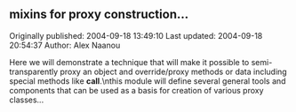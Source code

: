 ## mixins for proxy construction...

Originally published: 2004-09-18 13:49:10
Last updated: 2004-09-18 20:54:37
Author: Alex Naanou

Here we will demonstrate a technique that will make it possible to semi-transparently proxy an object and override/proxy methods or data including special methods like __call__.\nthis module will define several general tools and components that can be used as a basis for creation of various proxy classes...